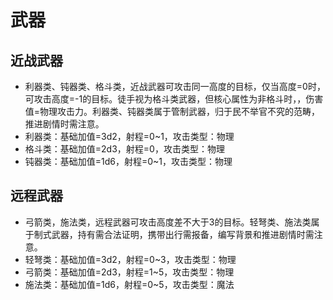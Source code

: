 # 武器

## 近战武器

* 利器类、钝器类、格斗类，近战武器可攻击同一高度的目标，仅当高度=0时，可攻击高度=-1的目标。徒手视为格斗类武器，但核心属性为非格斗时，，伤害值=物理攻击力。利器类、钝器类属于管制武器，归于民不举官不究的范畴，推进剧情时需注意。
* 利器类：基础加值=3d2，射程=0~1，攻击类型：物理
* 格斗类：基础加值=2d3，射程=0，攻击类型：物理
* 钝器类：基础加值=1d6，射程=0~1，攻击类型：物理

## 远程武器

* 弓箭类，施法类，远程武器可攻击高度差不大于3的目标。轻弩类、施法类属于制式武器，持有需合法证明，携带出行需报备，编写背景和推进剧情时需注意。
* 轻弩类：基础加值=3d2，射程=0~3，攻击类型：物理
* 弓箭类：基础加值=2d3，射程=1~5，攻击类型：物理
* 施法类：基础加值=1d6，射程=0~5，攻击类型：魔法
